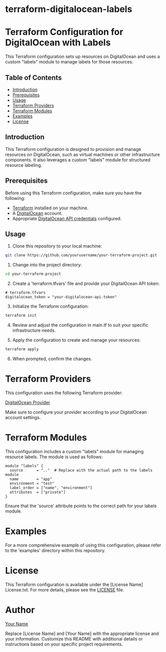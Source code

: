 # terraform-digitalocean-labels
# Terraform Configuration for DigitalOcean with Labels

This Terraform configuration sets up resources on DigitalOcean and uses a custom "labels" module to manage labels for those resources.

## Table of Contents

- [Introduction](#introduction)
- [Prerequisites](#prerequisites)
- [Usage](#usage)
- [Terraform Providers](#terraform-providers)
- [Terraform Modules](#terraform-modules)
- [Examples](#examples)
- [License](#license)

## Introduction

This Terraform configuration is designed to provision and manage resources on DigitalOcean, such as virtual machines or other infrastructure components. It also leverages a custom "labels" module for structured resource labeling.

## Prerequisites

Before using this Terraform configuration, make sure you have the following:

- [Terraform](https://www.terraform.io/) installed on your machine.
- A [DigitalOcean](https://www.digitalocean.com/) account.
- Appropriate [DigitalOcean API credentials](https://www.digitalocean.com/docs/apis-clis/api/create-personal-access-token/) configured.

## Usage

  1. Clone this repository to your local machine:

   ```bash
   git clone https://github.com/yourusername/your-terraform-project.git
   ```
1. Change into the project directory:

 ```bash
cd your-terraform-project
```
2. Create a 'terraform.tfvars' file and provide your DigitalOcean API token:
```hcl
# terraform.tfvars
digitalocean_token = "your-digitalocean-api-token"
```
3. Initialize the Terraform configuration:
 ```bash
terraform init
```
4. Review and adjust the configuration in main.tf to suit your specific infrastructure needs.

5. Apply the configuration to create and manage your resources:
 ```bash
terraform apply
```
6. When prompted, confirm the changes.

# Terraform Providers
This configuration uses the following Terraform provider:

[DigitalOcean Provider](https://registry.terraform.io/providers/digitalocean/digitalocean/latest/docs)

Make sure to configure your provider according to your DigitalOcean account settings.

# Terraform Modules
This configuration includes a custom "labels" module for managing resource labels. The module is used as follows:

```hcl
module "labels" {
  source      = ".."  # Replace with the actual path to the labels module
  name        = "app"
  environment = "test"
  label_order = ["name", "environment"]
  attributes  = ["private"]
}
```
Ensure that the 'source' attribute points to the correct path for your labels module.

# Examples
For a more comprehensive example of using this configuration, please refer to the 'examples' directory within this repository.

# License
This Terraform configuration is available under the [License Name] License.txt. For more details, please see the [LICENSE](https://github.com/opz0/terraform-digitalocean-labels/blob/readme/LICENSE.txt) file.

# Author
[Your Name](https://github.com/yourusername)

Replace [License Name] and [Your Name] with the appropriate license and your information. Customize this README with additional details or instructions based on your specific project requirements.

